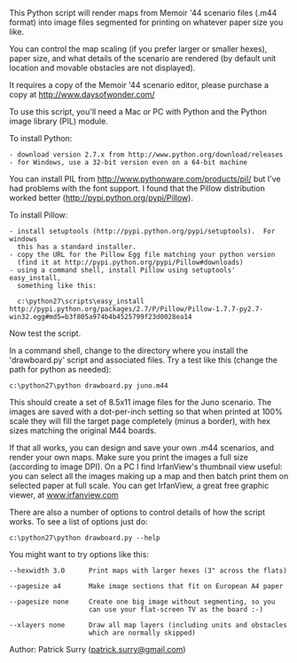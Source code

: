 This Python script will render maps from Memoir '44 scenario files (.m44 format)
into image files segmented for printing on whatever paper size you like.

You can control the map scaling (if you prefer larger or smaller hexes),
paper size, and what details of the scenario are rendered (by default unit 
location and movable obstacles are not displayed).

It requires a copy of the Memoir '44 scenario editor, please purchase a copy 
at http://www.daysofwonder.com/

To use this script, you'll need a Mac or PC with Python and 
the Python image library (PIL) module.  

To install Python:

    - download version 2.7.x from http://www.python.org/download/releases
    - for Windows, use a 32-bit version even on a 64-bit machine
    
You can install PIL from http://www.pythonware.com/products/pil/ but I've had
problems with the font support.  I found that the Pillow distribution worked 
better (http://pypi.python.org/pypi/Pillow).  

To install Pillow:

    - install setuptools (http://pypi.python.org/pypi/setuptools).  For windows
      this has a standard installer.
    - copy the URL for the Pillow Egg file matching your python version
      (find it at http://pypi.python.org/pypi/Pillow#downloads)
    - using a command shell, install Pillow using setuptools' easy_install, 
      something like this:

      c:\python27\scripts\easy_install http://pypi.python.org/packages/2.7/P/Pillow/Pillow-1.7.7-py2.7-win32.egg#md5=b3f805a974b4b4525799f23d0028ea14
      
Now test the script.

In a command shell, change to the directory where you install the 'drawboard.py'
script and associated files.  Try a test like this (change the path for python 
as needed):


    c:\python27\python drawboard.py juno.m44

This should create a set of 8.5x11 image files for the Juno scenario.  The
images are saved with a dot-per-inch setting so that when printed at 100% scale
they will fill the target page completely (minus a border), with hex sizes
matching the original M44 boards.

If that all works, you can design and save your own .m44 scenarios, and render
your own maps. Make sure you print the images a full size (according to image 
DPI).  On a PC I find IrfanView's thumbnail view useful: you can select all
the images making up a map and then batch print them on selected paper at full 
scale.  You can get IrfanView, a great free graphic viewer, at www.irfanview.com

There are also a number of options to control details of how the script works. 
To see a list of options just do:

    c:\python27\python drawboard.py --help

You might want to try options like this:

    --hexwidth 3.0      Print maps with larger hexes (3" across the flats)
    
    --pagesize a4       Make image sections that fit on European A4 paper
    
    --pagesize none     Create one big image without segmenting, so you
                        can use your flat-screen TV as the board :-)
                        
    --xlayers none      Draw all map layers (including units and obstacles
                        which are normally skipped)
                        
                        
Author: Patrick Surry (patrick.surry@gmail.com)





